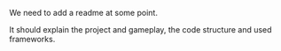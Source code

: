 We need to add a readme at some point.

It should explain the project and gameplay, the code structure and used frameworks.
